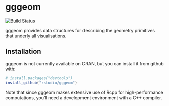 # gggeom

[![Build Status](https://travis-ci.org/rstudio/gggeom.png?branch=master)](https://travis-ci.org/rstudio/gggeom)

gggeom provides data structures for describing the geometry primitives that underly all visualisations.

## Installation

gggeom is not currently available on CRAN, but you can install it from github with:

```R
# install.packages("devtools")
install_github("rstudio/gggeom")
```

Note that since gggeom makes extensive use of Rcpp for high-performance computations, you'll need a development environment with a C++ compiler.
